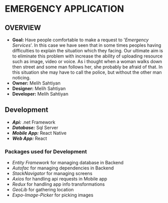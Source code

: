 # EMERGENCY APPLICATION
## OVERVIEW

* **Goal:** Have people comfortable to make a request to '_Emergency Services_'. In this case we have seen that in some times peoples having difficulties to explain the situation which they facing. Our ultimate aim is to eliminate this problem with increase the ability of uploading resource such as image, video or voice. As i thought when a woman walks down then street and some man follows her, she probably be afraid of that. In this situation she may have to call the police, but without the other man noticing.
*  **Owner:** Melih Sahtiyan
* **Designer:** Melih Sahtiyan
* **Developer:** Melih Sahtiyan

## Development
* **_Api:_** .net Framework
* **_Database:_** Sql Server
* **_Mobile App:_** React Native
* **_Web App:_** React

### Packages used for Development
* _Entity Framework_ for managing database in Backend
* _Autofac_ for managing dependencies in Backend
* _StackNavigator_ for managing screens
*  _Axios_ for handling api requests in Mobile app
*  _Redux_ for handling app info transformations
*  _GeoLib_ for gathering location
*  _Expo-Image-Picker_ for picking images

